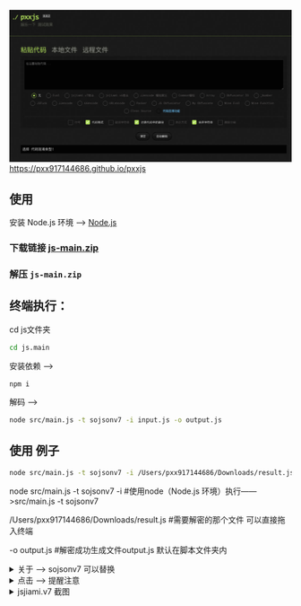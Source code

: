 [![Preview](./xx/4.png)](https://pxx917144686.github.io/pxxjs/)
https://pxx917144686.github.io/pxxjs



## 使用

安装 Node.js 环境 ——> [Node.js](https://nodejs.org/zh-cn/download/prebuilt-installer)
  

### 下载链接 [js-main.zip](https://github.com/pxx917144686/js/archive/refs/heads/main.zip)
### 解压 `js-main.zip`
## 终端执行：
   cd js文件夹
```bash
cd js.main
```

  安装依赖  ——> 
```bash
npm i
```
  解码 ——>
```bash
node src/main.js -t sojsonv7 -i input.js -o output.js
```

## 使用 例子
```bash
node src/main.js -t sojsonv7 -i /Users/pxx917144686/Downloads/result.js -o output.js
```

node src/main.js -t sojsonv7 -i     #使用node（Node.js 环境）执行——>src/main.js -t sojsonv7

/Users/pxx917144686/Downloads/result.js   #需要解密的那个文件  可以直接拖入终端

-o output.js     #解密成功生成文件output.js 默认在脚本文件夹内

<details>
<summary>关于 ——> sojsonv7   可以替换</summary>

👇
* common (高频局部的混淆)
* jjencode  (sojson.com 版本)
* sojson  （jsjiami.v6 版本）
* sojsonv7 （jsjiami.v7 版本）
* obfuscator  （市面上通用加密）
</details> 

<details>
<summary>点击 ——> 提醒注意</summary>
注意:

* 文件中不能包含除混淆代码以外的内容（非混淆代码）

* 默认输出 ——> 文件为`output.js`
</details> 

<details>
<summary>jsjiami.v7 截图</summary>

jsjiami.com.v7 版本  👉  https://raw.githubusercontent.com/Yu9191/Rewrite/refs/heads/main/PDFexpert.js

![Preview](./xx/1.jpg)

👇
![Preview](./xx/2.jpg)

👇
![Preview](./xx/3.jpg)

</details> 
